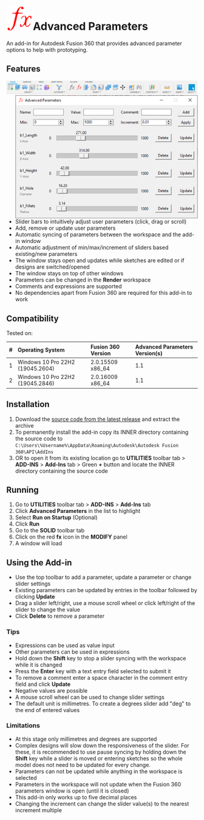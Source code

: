 <img align="left" width="70" height="70" src="/commands/AdvancedParameters/resources/64x64.png" alt="Advanced Parameters">

# Advanced Parameters

An add-in for Autodesk Fusion 360 that provides advanced parameter options to help with prototyping.

## Features

![Toolbar](/commands/AdvancedParameters/resources/toolbar.png "Toolbar")
<img align="right" width="480" src="/commands/AdvancedParameters/resources/window_demo.png" alt="Window Demo">

- Slider bars to intuitively adjust user parameters (click, drag or scroll)
- Add, remove or update user parameters
- Automatic syncing of parameters between the workspace and the add-in window
- Automatic adjustment of min/max/increment of sliders based existing/new parameters
- The window stays open and updates while sketches are edited or if designs are switched/opened
- The window stays on top of other windows
- Parameters can be changed in the **Render** workspace
- Comments and expressions are supported
- No dependencies apart from Fusion 360 are required for this add-in to work

## Compatibility

Tested on:

| #   | Operating System                 | Fusion 360 Version | Advanced Parameters Version(s) |
| :-- | :------------------------------- | :----------------- | :----------------------------- |
| 1   | Windows 10 Pro 22H2 (19045.2604) | 2.0.15509 x86_64   | 1.1                            |
| 2   | Windows 10 Pro 22H2 (19045.2846) | 2.0.16009 x86_64   | 1.1                            |

## Installation

1. Download the [source code from the latest release](https://github.com/daniel-page/advanced-parameters/archive/refs/tags/v1.1.zip) and extract the archive
2. To permanently install the add-in copy its INNER directory containing the source code to `C:\Users\%Username%\AppData\Roaming\Autodesk\Autodesk Fusion 360\API\AddIns`
3. OR to open it from its existing location go to **UTILITIES** toolbar tab > **ADD-INS** > **Add-Ins** tab > Green **+** button and locate the INNER directory containing the source code

## Running

1. Go to **UTILITIES** toolbar tab > **ADD-INS** > **Add-Ins** tab
2. Click **Advanced Parameters** in the list to highlight
3. Select **Run on Startup** (Optional)
4. Click **Run**
5. Go to the **SOLID** toolbar tab
6. Click on the red **fx** icon in the **MODIFY** panel
7. A window will load

## Using the Add-in

- Use the top toolbar to add a parameter, update a parameter or change slider settings
- Existing parameters can be updated by entries in the toolbar followed by clicking **Update**
- Drag a slider left/right, use a mouse scroll wheel or click left/right of the slider to change the value
- Click **Delete** to remove a parameter

### Tips

- Expressions can be used as value input
- Other parameters can be used in expressions
- Hold down the **Shift** key to stop a slider syncing with the workspace while it is changed
- Press the **Enter** key with a text entry field selected to submit it
- To remove a comment enter a space character in the comment entry field and click **Update**
- Negative values are possible
- A mouse scroll wheel can be used to change slider settings
- The default unit is millimetres. To create a degrees slider add "deg" to the end of entered values

### Limitations

- At this stage only millimetres and degrees are supported
- Complex designs will slow down the responsiveness of the slider. For these, it is recommended to use pause syncing by holding down the **Shift** key while a slider is moved or entering sketches so the whole model does not need to be updated for every change.
- Parameters can not be updated while anything in the workspace is selected
- Parameters in the workspace will not update when the Fusion 360 parameters window is open (until it is closed)
- This add-in only works up to five decimal places
- Changing the increment can change the slider value(s) to the nearest increment multiple
